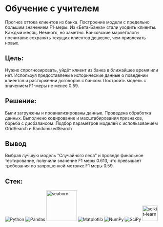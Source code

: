 # Обучение с учителем

Прогноз оттока клиентов из банка. Построение модели с предельно большим значением F1-меры.
Из «Бета-Банка» стали уходить клиенты. Каждый месяц. Немного, но заметно. Банковские маркетологи посчитали: сохранять текущих клиентов дешевле, чем привлекать новых.

## Цель:

Нужно спрогнозировать, уйдёт клиент из банка в ближайшее время или нет. Используя предоставленые исторические данные о поведении клиентов и расторжении договоров с банком.
Постройть модель с значением F1-меры не менее 0.59.

## Решение:
Были загружены и проанализированы данные. Проведена обработка данных. 
Выполнено кодирование и масштабирования признаков, борьба с дисбалансом. 
Подбор параметров моделей с использованием GridSearch и RandomizedSearch

## Вывод
Выбрав лучшую модель "Случайного леса" и проведя финальное тестирование, получили значение F1 меры 0.613, что превышает требования по запрошенной метрике F1 меры 0.59.

## Стек:
![Python](https://img.shields.io/badge/python-3670A0?style=for-the-badge&logo=python&logoColor=ffdd54) ![Pandas](https://img.shields.io/badge/pandas-%23150458.svg?style=for-the-badge&logo=pandas&logoColor=white)  <img src="https://seaborn.pydata.org/_images/logo-wide-lightbg.svg"  title ="seaborn"  width="100" heitght ="50"  /> ![Matplotlib](https://img.shields.io/badge/Matplotlib-%23ffffff.svg?style=for-the-badge&logo=Matplotlib&logoColor=black) ![NumPy](https://img.shields.io/badge/numpy-%23013243.svg?style=for-the-badge&logo=numpy&logoColor=white)  ![SciPy](https://img.shields.io/badge/SciPy-%230C55A5.svg?style=for-the-badge&logo=scipy&logoColor=%white) 
<img src="https://upload.wikimedia.org/wikipedia/commons/0/05/Scikit_learn_logo_small.svg"  title ="scikit-learn"  width="50" heitght ="25"  />

